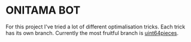 # ONITAMA BOT

For this project I've tried a lot of different optimalisation tricks. Each trick has its own branch.
Currently the most fruitful branch is [uint64pieces](https://github.com/L0laapk3/Onitama-bot/tree/uint64pieces).
